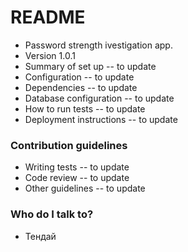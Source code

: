 # README #

* Password strength ivestigation app.
* Version 1.0.1
* Summary of set up -- to update
* Configuration -- to update
* Dependencies -- to update
* Database configuration -- to update
* How to run tests -- to update
* Deployment instructions -- to update

### Contribution guidelines ###

* Writing tests -- to update
* Code review -- to update
* Other guidelines -- to update

### Who do I talk to? ###

* Тендай 